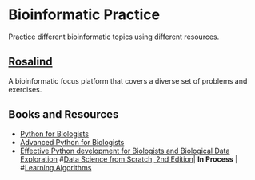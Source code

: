 # Bioinformatic Practice
Practice different bioinformatic topics using different resources.

## [Rosalind](https://github.com/jessicatwes/bioinfo_practice/tree/main/rosalind)
A bioinformatic focus platform that covers a diverse set of problems and exercises.

## Books and Resources
* [Python for Biologists](https://github.com/jessicatwes/bioinfo_practice/tree/main/martinJones_book/Python%20For%20Biologists.pdf)
* [Advanced Python for Biologists](https://github.com/jessicatwes/bioinfo_practice/tree/main/martinJones_book/Advanced%20Python%20for%20Biologists.pdf)
* [Effective Python development for Biologists and Biological Data Exploration](https://github.com/jessicatwes/bioinfo_practice/tree/main/martinJones_book/Effective%20Python%20development%20for%20Biologists%20and%20Biological%20Data%20Exploration.pdf)
#[Data Science from Scratch, 2nd Edition](https://github.com/joelgrus/data-science-from-scratch)| **In Process** |
#[Learning Algorithms](https://www.oreilly.com/library/view/learning-algorithms/9781492091059/)

